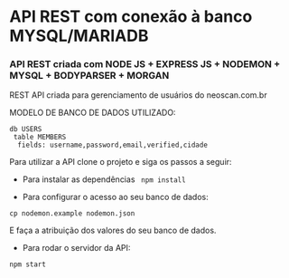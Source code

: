 # API REST com conexão à banco MYSQL/MARIADB



### API REST criada com NODE JS + EXPRESS JS + NODEMON + MYSQL + BODYPARSER + MORGAN

REST API criada para gerenciamento de usuários do neoscan.com.br

MODELO DE BANCO DE DADOS UTILIZADO:


```
db USERS 
 table MEMBERS
  fields: username,password,email,verified,cidade
```
Para utilizar a API clone o projeto e siga os passos a seguir:

- Para instalar as dependências
``` npm install```

- Para configurar o acesso ao seu banco de dados:

```cp nodemon.example nodemon.json```

E faça a atribuição dos valores do seu banco de dados.

- Para rodar o servidor da API:

```npm start```



